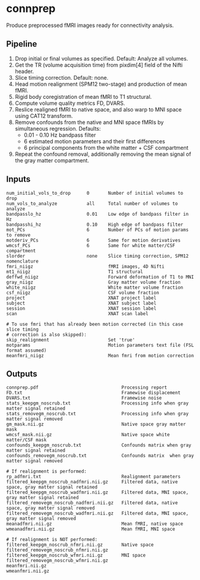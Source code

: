 # connprep

Produce preprocessed fMRI images ready for connectivity analysis.

## Pipeline

1. Drop initial or final volumes as specified. Default: Analyze all volumes.
1. Get the TR (volume acquisition time) from pixdim[4] field of the Nifti header.
1. Slice timing correction. Default: none.
1. Head motion realignment (SPM12 two-stage) and production of mean fMRI.
1. Rigid body coregistration of mean fMRI to T1 structural.
1. Compute volume quality metrics FD, DVARS.
1. Reslice realigned fMRI to native space, and also warp to MNI space using CAT12 transform.
1. Remove confounds from the native and MNI space fMRIs by simultaneous regression. Defaults:
    - 0.01 - 0.10 Hz bandpass filter
	- 6 estimated motion parameters and their first differences
	- 6 principal components from the white matter + CSF compartment
1. Repeat the confound removal, additionally removing the mean signal of the gray matter compartment.

## Inputs

	num_initial_vols_to_drop      0       Number of initial volumes to drop
	num_vols_to_analyze           all     Total number of volumes to analyze
	bandpasslo_hz                 0.01    Low edge of bandpass filter in Hz
	bandpasshi_hz                 0.10    High edge of bandpass filter
	mot_PCs                       6       Number of PCs of motion params to remove
	motderiv_PCs                  6       Same for motion derivatives
	wmcsf_PCs                     6       Same for white matter/CSF compartment
	slorder                       none    Slice timing correction, SPM12 nomenclature 
	fmri_niigz                            fMRI images, 4D Nifti
	mt1_niigz                             T1 structural
	deffwd_niigz                          Forward deformation of T1 to MNI
	gray_niigz                            Gray matter volume fraction
	white_niigz                           White matter volume fraction
	csf_niigz                             CSF volume fraction
	project                               XNAT project label
	subject                               XNAT subject label
	session                               XNAT session label
	scan                                  XNAT scan label
    
    # To use fmri that has already been motion corrected (in this case slice timing
    # correction is also skipped):
    skip_realignment                      Set 'true'
    motparams                             Motion parameters text file (FSL format assumed)
    meanfmri_niigz                        Mean fmri from motion correction


## Outputs

    connprep.pdf                               Processing report
    FD.txt                                     Framewise displacement
    DVARS.txt                                  Framewise noise
    stats_keepgm_noscrub.txt                   Processing info when gray matter signal retained
    stats_removegm_noscrub.txt                 Processing info when gray matter signal removed
    gm_mask.nii.gz                             Native space gray matter mask
    wmcsf_mask.nii.gz                          Native space white matter/CSF mask
    confounds_keepgm_noscrub.txt               Confounds matrix when gray matter signal retained
    confounds_removegm_noscrub.txt             Confounds matrix  when gray matter signal removed
    
    # If realignment is performed:
    rp_adfmri.txt                              Realignment parameters
    filtered_keepgm_noscrub_nadfmri.nii.gz     Filtered data, native space, gray matter signal retained
    filtered_keepgm_noscrub_wadfmri.nii.gz     Filtered data, MNI space, gray matter signal retained
    filtered_removegm_noscrub_nadfmri.nii.gz   Filtered data, native space, gray matter signal removed
    filtered_removegm_noscrub_wadfmri.nii.gz   Filtered data, MNI space, gray matter signal removed
    meanadfmri.nii.gz                          Mean fMRI, native space
	wmeanadfmri.nii.gz                         Mean fMRI, MNI space
    
    # If realignment is NOT performed:
    filtered_keepgm_noscrub_nfmri.nii.gz       Native space
    filtered_removegm_noscrub_nfmri.nii.gz
    filtered_keepgm_noscrub_wfmri.nii.gz       MNI space
    filtered_removegm_noscrub_wfmri.nii.gz
    meanfmri.nii.gz
    wmeanfmri.nii.gz
